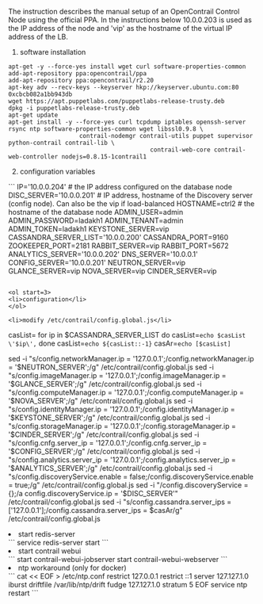 The instruction describes the manual setup of an OpenContrail Control Node using
the official PPA. In the instructions below 10.0.0.203 is used as the IP address
of the node and 'vip' as the hostname of the virtual IP address of the LB.

<ol>
<li>software installation</li>
</ol>

```
apt-get -y --force-yes install wget curl software-properties-common
add-apt-repository ppa:opencontrail/ppa
add-apt-repository ppa:opencontrail/r2.20
apt-key adv --recv-keys --keyserver hkp://keyserver.ubuntu.com:80 0xcbcb082a1bb943db
wget https://apt.puppetlabs.com/puppetlabs-release-trusty.deb
dpkg -i puppetlabs-release-trusty.deb
apt-get update
apt-get install -y --force-yes curl tcpdump iptables openssh-server rsync ntp software-properties-common wget libssl0.9.8 \
					contrail-nodemgr contrail-utils puppet supervisor python-contrail contrail-lib \
                                        contrail-web-core contrail-web-controller nodejs=0.8.15-1contrail1
```

<ol start=2>
<li>configuration variables</li>
</ol>
```
IP='10.0.0.204' # the IP address configured on the database node
DISC_SERVER='10.0.0.201' # IP address, hostname of the Discovery server (config node). Can also be the vip if load-balanced
HOSTNAME=ctrl2 # the hostname of the database node
ADMIN_USER=admin
ADMIN_PASSWORD=ladakh1
ADMIN_TENANT=admin
ADMIN_TOKEN=ladakh1
KEYSTONE_SERVER=vip
CASSANDRA_SERVER_LIST='10.0.0.200'
CASSANDRA_PORT=9160
ZOOKEEPER_PORT=2181
RABBIT_SERVER=vip
RABBIT_PORT=5672
ANALYTICS_SERVER='10.0.0.202'
DNS_SERVER='10.0.0.1'
CONFIG_SERVER='10.0.0.201'
NEUTRON_SERVER=vip
GLANCE_SERVER=vip
NOVA_SERVER=vip
CINDER_SERVER=vip

```

<ol start=3>
<li>configuration</li>
</ol>

<li>modify /etc/contrail/config.global.js</li>
```
casList=
for ip in $CASSANDRA_SERVER_LIST
do
    casList=`echo $casList \'$ip\',`
done
casList=`echo ${casList::-1}`
casAr=`echo [$casList]`

sed -i "s/config.networkManager.ip = '127.0.0.1';/config.networkManager.ip = '$NEUTRON_SERVER';/g" /etc/contrail/config.global.js
sed -i "s/config.imageManager.ip = '127.0.0.1';/config.imageManager.ip = '$GLANCE_SERVER';/g" /etc/contrail/config.global.js
sed -i "s/config.computeManager.ip = '127.0.0.1';/config.computeManager.ip = '$NOVA_SERVER';/g" /etc/contrail/config.global.js
sed -i "s/config.identityManager.ip = '127.0.0.1';/config.identityManager.ip = '$KEYSTONE_SERVER';/g" /etc/contrail/config.global.js
sed -i "s/config.storageManager.ip = '127.0.0.1';/config.storageManager.ip = '$CINDER_SERVER';/g" /etc/contrail/config.global.js
sed -i "s/config.cnfg.server_ip = '127.0.0.1';/config.cnfg.server_ip = '$CONFIG_SERVER';/g" /etc/contrail/config.global.js
sed -i "s/config.analytics.server_ip = '127.0.0.1';/config.analytics.server_ip = '$ANALYTICS_SERVER';/g" /etc/contrail/config.global.js
sed -i "s/config.discoveryService.enable = false;/config.discoveryService.enable = true;/g" /etc/contrail/config.global.js
sed -i "/config.discoveryService = {};/a config.discoveryService.ip = '$DISC_SERVER'" /etc/contrail/config.global.js
sed -i "s/config.cassandra.server_ips = \['127.0.0.1'\];/config.cassandra.server_ips = $casAr/g" /etc/contrail/config.global.js

<li>start redis-server</li>
```
service redis-server start
```

<li>start contrail webui</li>
```
start contrail-webui-jobserver
start contrail-webui-webserver
```

<li>ntp workaround (only for docker)</li>
```
cat << EOF > /etc/ntp.conf
restrict 127.0.0.1
restrict ::1
server 127.127.1.0 iburst
driftfile /var/lib/ntp/drift
fudge 127.127.1.0 stratum 5
EOF
service ntp restart
```

